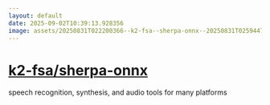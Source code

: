 ```yaml
---
layout: default
date: 2025-09-02T10:39:13.928356
image: assets/20250831T022200366--k2-fsa--sherpa-onnx--20250831T025944790--cropped.png
---
```


# [k2-fsa/sherpa-onnx](https://github.com/k2-fsa/sherpa-onnx)

speech recognition, synthesis, and audio tools for many platforms
